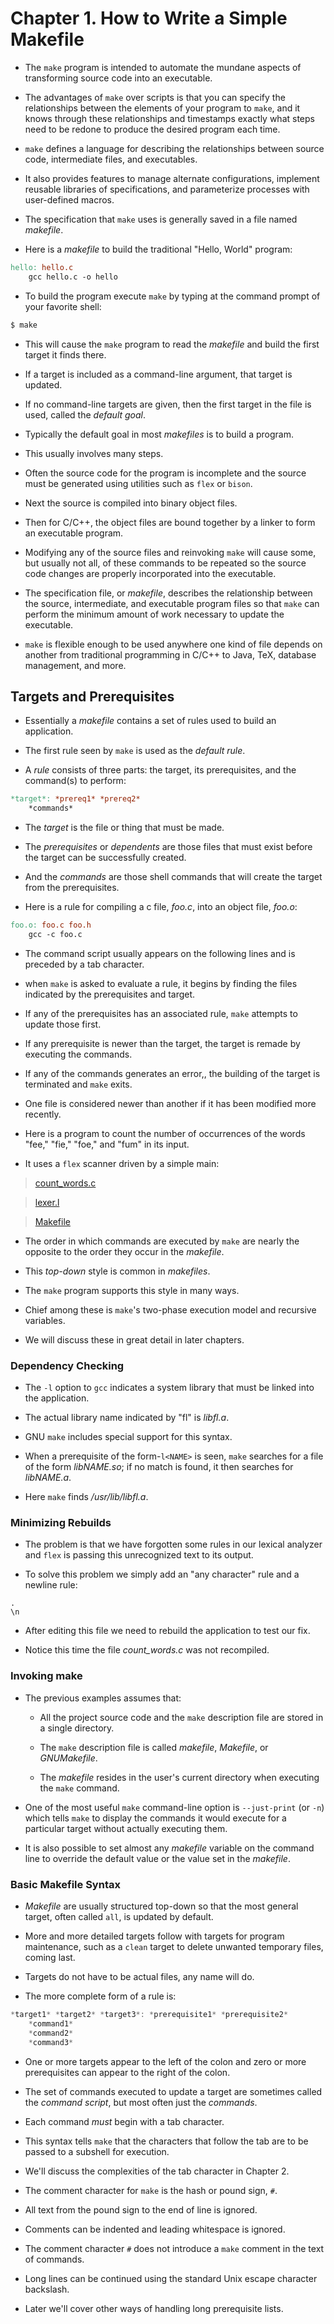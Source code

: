 # Chapter 1. How to Write a Simple Makefile

- The `make` program is intended to automate the mundane aspects of transforming source code into an executable.

- The advantages of `make` over scripts is that you can specify the relationships between the elements of your program to `make`, and it knows through these relationships and timestamps exactly what steps need to be redone to produce the desired program each time.

- `make` defines a language for describing the relationships between source code, intermediate files, and executables.

- It also provides features to manage alternate configurations, implement reusable libraries of specifications, and parameterize processes with user-defined macros.

- The specification that `make` uses is generally saved in a file named *makefile*.

- Here is a *makefile* to build the traditional "Hello, World" program:

```makefile
hello: hello.c
	gcc hello.c -o hello
```

- To build the program execute `make` by typing at the command prompt of your favorite shell:

```sh
$ make
```

- This will cause the `make` program to read the *makefile* and build the first target it finds there.

- If a target is included as a command-line argument, that target is updated.

- If no command-line targets are given, then the first target in the file is used, called the *default goal*.

- Typically the default goal in most *makefiles* is to build a program.

- This usually involves many steps.

- Often the source code for the program is incomplete and the source must be generated using utilities such as `flex` or `bison`.

- Next the source is compiled into binary object files.

- Then for C/C++, the object files are bound together by a linker to form an executable program.

- Modifying any of the source files and reinvoking `make` will cause some, but usually not all, of these commands to be repeated so the source code changes are properly incorporated into the executable.

- The specification file, or *makefile*, describes the relationship between the source, intermediate, and executable program files so that `make` can perform the minimum amount of work necessary to update the executable.

- `make` is flexible enough to be used anywhere one kind of file depends on another from traditional programming in C/C++ to Java, TeX, database management, and more.

## Targets and Prerequisites

- Essentially a *makefile* contains a set of rules used to build an application.

- The first rule seen by `make` is used as the *default rule*.

- A *rule* consists of three parts: the target, its prerequisites, and the command(s) to perform:

```makefile
*target*: *prereq1* *prereq2*
	*commands*
```

- The *target* is the file or thing that must be made.

- The *prerequisites* or *dependents* are those files that must exist before the target can be successfully created.

- And the *commands* are those shell commands that will create the target from the prerequisites.

- Here is a rule for compiling a c file, *foo.c*, into an object file, *foo.o*:

```makefile
foo.o: foo.c foo.h
	gcc -c foo.c
```

- The command script usually appears on the following lines and is preceded by a tab character.

- when `make` is asked to evaluate a rule, it begins by finding the files indicated by the prerequisites and target.

- If any of the prerequisites has an associated rule, `make` attempts to update those first.

- If any prerequisite is newer than the target, the target is remade by executing the commands.

- If any of the commands generates an error,, the building of the target is terminated and `make` exits.

- One file is considered newer than another if it has been modified more recently.

- Here is a program to count the number of occurrences of the words "fee," "fie," "foe," and "fum" in its input.

- It uses a `flex` scanner driven by a simple main:

> [count_words.c](count_words.c)

> [lexer.l](lexer.l)

> [Makefile](Makefile)

- The order in which commands are executed by `make` are nearly the opposite to the order they occur in the *makefile*.

- This *top-down* style is common in *makefiles*.

- The `make` program supports this style in many ways.

- Chief among these is `make`'s two-phase execution model and recursive variables.

- We will discuss these in great detail in later chapters.

### Dependency Checking

- The `-l` option to `gcc` indicates a system library that must be linked into the application.

- The actual library name indicated by "fl" is *libfl.a*.

- GNU `make` includes special support for this syntax.

- When a prerequisite of the form-`l<NAME>` is seen, `make` searches for a file of the form *libNAME.so*; if no match is found, it then searches for *libNAME.a*.

- Here `make` finds */usr/lib/libfl.a*.

### Minimizing Rebuilds

- The problem is that we have forgotten some rules in our lexical analyzer and `flex` is passing this unrecognized text to its output.

- To solve this problem we simply add an "any character" rule and a newline rule:

```
.
\n
```

- After editing this file we need to rebuild the application to test our fix.

- Notice this time the file *count_words.c* was not recompiled.

### Invoking make

- The previous examples assumes that:

    - All the project source code and the `make` description file are stored in a single directory.

    - The `make` description file is called *makefile*, *Makefile*, or *GNUMakefile*.

    - The *makefile* resides in the user's current directory when executing the `make` command.

- One of the most useful `make` command-line option is `--just-print` (or `-n`) which tells `make` to display the commands it would execute for a particular target without actually executing them.

- It is also possible to set almost any *makefile* variable on the command line to override the default value or the value set in the *makefile*.

### Basic Makefile Syntax

- *Makefile* are usually structured top-down so that the most general target, often called `all`, is updated by default.

- More and more detailed targets follow with targets for program maintenance, such as a `clean` target to delete unwanted temporary files, coming last.

- Targets do not have to be actual files, any name will do.

- The more complete form of a rule is:

```c
*target1* *target2* *target3*: *prerequisite1* *prerequisite2*
	*command1*
	*command2*
	*command3*
```

- One or more targets appear to the left of the colon and zero or more prerequisites can appear to the right of the colon.

- The set of commands executed to update a target are sometimes called the *command script*, but most often just the *commands*.

- Each command *must* begin with a tab character.

- This syntax tells `make` that the characters that follow the tab are to be passed to a subshell for execution.

- We'll discuss the complexities of the tab character in Chapter 2.

- The comment character for `make` is the hash or pound sign, `#`.

- All text from the pound sign to the end of line is ignored.

- Comments can be indented and leading whitespace is ignored.

- The comment character `#` does not introduce a `make` comment in the text of commands.

- Long lines can be continued using the standard Unix escape character backslash.

- Later we'll cover other ways of handling long prerequisite lists.
